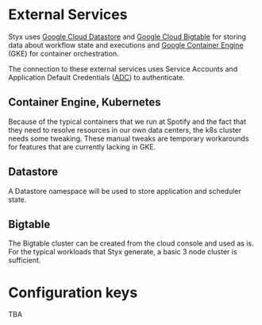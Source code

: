 # External Services

Styx uses [Google Cloud Datastore] and [Google Cloud Bigtable] for storing data about workflow
state and executions and [Google Container Engine] \(GKE\) for container orchestration.

The connection to these external services uses Service Accounts and Application Default
Credentials ([ADC]) to authenticate.

## Container Engine, Kubernetes

Because of the typical containers that we run at Spotify and the fact that they need to resolve
resources in our own data centers, the k8s cluster needs some tweaking. These manual tweaks are
temporary workarounds for features that are currently lacking in GKE.

## Datastore

A Datastore namespace will be used to store application and scheduler state.

## Bigtable

The Bigtable cluster can be created from the cloud console and used as is. For the typical
workloads that Styx generate, a basic 3 node cluster is sufficient.

# Configuration keys

TBA

[Google Cloud Datastore]: https://cloud.google.com/datastore/
[Google Cloud Bigtable]: https://cloud.google.com/bigtable/
[Google Container Engine]: https://cloud.google.com/container-engine/
[ADC]: https://developers.google.com/identity/protocols/application-default-credentials
